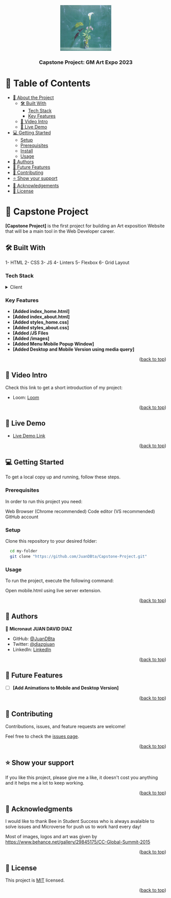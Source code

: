 <a name="readme-top"></a>

<div align="center">
 
  <img src="images\cardenasbackground.jpg" alt="logo" width="160"  height="auto">
  <br/>

  <h3><b>Capstone Project: GM Art Expo 2023</b></h3>

</div>



# 📗 Table of Contents

- [📖 About the Project](#about-project)
  - [🛠 Built With](#built-with)
    - [Tech Stack](#tech-stack)
    - [Key Features](#key-features)
  - [🚀 Video Intro](#video-intro)
  - [🚀 Live Demo](#live-demo)
- [💻 Getting Started](#getting-started)
  - [Setup](#setup)
  - [Prerequisites](#prerequisites)
  - [Install](#install)
  - [Usage](#usage)
- [👥 Authors](#authors)
- [🔭 Future Features](#future-features)
- [🤝 Contributing](#contributing)
- [⭐️ Show your support](#support)
- [🙏 Acknowledgements](#acknowledgements)
- [📝 License](#license)


# 📖 Capstone Project <a name="about-project"></a>

**[Capstone Project]** is the first project for building an Art exposition Website that will be a main tool in the Web Developer career.

## 🛠 Built With <a name="built-with"></a>
1- HTML
2- CSS
3- JS
4- Linters
5- Flexbox
6- Grid Layout

### Tech Stack <a name="tech-stack"></a>

<details>
  <summary>Client</summary>
  <ul>
    <li><a href="https://github.com/"></a>GitHub</li>
    <li><a href="https://youtube.com/"></a>YouTube</li>
    <li><a href="https://www.microverse.org"></a>Microverse</li>
    <li><a href="https://www.behance.net/"></a>Behance</li>
  </ul>
</details>

### Key Features <a name="key-features"></a>

- **[Added index_home.html]**
- **[Added index_about.html]**
- **[Added styles_home.css]**
- **[Added styles_about.css]**
- **[Added /JS Files**
- **[Added /images]**
- **[Added Menu Mobile Popup Window]**
- **[Added Desktop and Mobile Version using media query]**


<p align="right">(<a href="#readme-top">back to top</a>)</p>

## 🚀 Video Intro <a name="video-intro"></a>

Check this link to get a short introduction of my project:

- Loom: [Loom](https://www.loom.com/share/0524f28eca464fb097b9c347393b10f4)

<p align="right">(<a href="#readme-top">back to top</a>)</p>

## 🚀 Live Demo <a name="live-demo"></a>

- [Live Demo Link](https://juandbta.github.io/Capstone-Project/)

<p align="right">(<a href="#readme-top">back to top</a>)</p>


## 💻 Getting Started <a name="getting-started"></a>

To get a local copy up and running, follow these steps.

### Prerequisites

In order to run this project you need:

Web Browser (Chrome recommended)
Code editor (VS recommended)
GitHub account

### Setup

Clone this repository to your desired folder:

```sh
  cd my-folder
  git clone "https://github.com/JuanDBta/Capstone-Project.git"
```
### Usage

To run the project, execute the following command:

Open mobile.html using live server extension.

<p align="right">(<a href="#readme-top">back to top</a>)</p>

## 👥 Authors <a name="authors"></a>

👤 **Micronaut JUAN DAVID DIAZ**

- GitHub: [@JuanDBta](https://github.com/JuanDBta)
- Twitter: [@diazgjuan](https://twitter.com/diazgjuan)
- LinkedIn: [LinkedIn](https://linkedin.com/in/juan-david-diaz-)


<p align="right">(<a href="#readme-top">back to top</a>)</p>

## 🔭 Future Features <a name="future-features"></a>

- [ ] **[Add Animations to Mobile and Desktop Version]**

<p align="right">(<a href="#readme-top">back to top</a>)</p>

## 🤝 Contributing <a name="contributing"></a>

Contributions, issues, and feature requests are welcome!

Feel free to check the [issues page](../../issues/).

<p align="right">(<a href="#readme-top">back to top</a>)</p>

## ⭐️ Show your support <a name="support"></a>

If you like this project, please give me a like, it doesn't cost you anything and it helps me a lot to keep working.

<p align="right">(<a href="#readme-top">back to top</a>)</p>

## 🙏 Acknowledgments <a name="acknowledgements"></a>

I would like to thank Bee in Student Success who is always avalaible to solve issues and Microverse for push us to work hard every day!

Most of images, logos and art was given by
https://www.behance.net/gallery/29845175/CC-Global-Summit-2015

<p align="right">(<a href="#readme-top">back to top</a>)</p>

## 📝 License <a name="license"></a>

This project is [MIT](./LICENSE) licensed.

<p align="right">(<a href="#readme-top">back to top</a>)</p>
